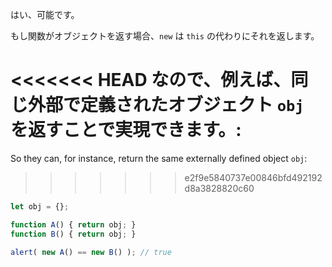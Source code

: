 はい、可能です。

もし関数がオブジェクトを返す場合、`new` は `this` の代わりにそれを返します。

<<<<<<< HEAD
なので、例えば、同じ外部で定義されたオブジェクト `obj` を返すことで実現できます。:
=======
So they can, for instance, return the same externally defined object `obj`:
>>>>>>> e2f9e5840737e00846bfd492192d8a3828820c60

```js run no-beautify
let obj = {};

function A() { return obj; }
function B() { return obj; }

alert( new A() == new B() ); // true
```

